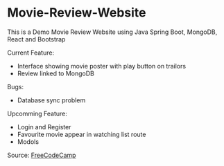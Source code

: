 # Movie-Review-Website
This is a Demo Movie Review Website using Java Spring Boot, MongoDB, React and Bootstrap

Current Feature:
- Interface showing movie poster with play button on trailors
- Review linked to MongoDB

Bugs:
- Database sync problem

Upcomming Feature:
- Login and Register
- Favourite movie appear in watching list route
- Modols

Source: [FreeCodeCamp](https://www.youtube.com/watch?v=5PdEmeopJVQ)
